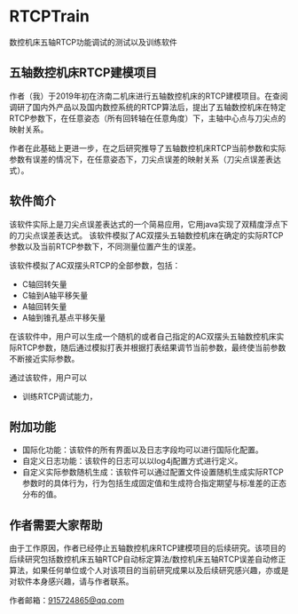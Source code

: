 # RTCPTrain
数控机床五轴RTCP功能调试的测试以及训练软件

## 五轴数控机床RTCP建模项目
作者（我）于2019年初在济南二机床进行五轴数控机床的RTCP建模项目。在查阅调研了国内外产品以及国内数控系统的RTCP算法后，提出了五轴数控机床在特定RTCP参数下，在任意姿态（所有回转轴在任意角度）下，主轴中心点与刀尖点的映射关系。

作者在此基础上更进一步，在之后研究推导了五轴数控机床RTCP当前参数和实际参数有误差的情况下，在任意姿态下，刀尖点误差的映射关系（刀尖点误差表达式）。

## 软件简介
该软件实际上是刀尖点误差表达式的一个简易应用，它用java实现了双精度浮点下的刀尖点误差表达式。
该软件模拟了AC双摆头五轴数控机床在确定的实际RTCP参数以及当前RTCP参数下，不同测量位置产生的误差。

该软件模拟了AC双摆头RTCP的全部参数，包括：
* C轴回转矢量
* C轴到A轴平移矢量
* A轴回转矢量
* A轴到锥孔基点平移矢量

在该软件中，用户可以生成一个随机的或者自己指定的AC双摆头五轴数控机床实际RTCP参数，随后通过模拟打表并根据打表结果调节当前参数，最终使当前参数不断接近实际参数。

通过该软件，用户可以
* 训练RTCP调试能力，

## 附加功能
* 国际化功能：该软件的所有界面以及日志字段均可以进行国际化配置。
* 自定义日志功能：该软件的日志可以以log4j配置方式进行定义。
* 自定义实际参数随机生成：该软件可以通过配置文件设置随机生成实际RTCP参数时的具体行为，行为包括生成固定值和生成符合指定期望与标准差的正态分布的值。

## 作者需要大家帮助
由于工作原因，作者已经停止五轴数控机床RTCP建模项目的后续研究。该项目的后续研究包括数控机床五轴RTCP自动标定算法/数控机床五轴RTCP误差自动修正算法，如果任何单位或个人对该项目的当前研究成果以及后续研究感兴趣，亦或是对软件本身感兴趣，请与作者联系。

作者邮箱：915724865@qq.com